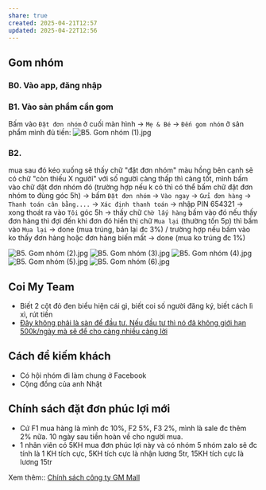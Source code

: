 ```yaml
---
share: true
created: 2025-04-21T12:57
updated: 2025-04-22T12:56
---
```

## Gom nhóm
### B0. Vào app, đăng nhập
### B1. Vào sản phẩm cần gom
Bấm vào `Đặt đơn nhóm` ở cuối màn hình → `Mẹ & Bé` → `Đến gom nhóm` ở sản phẩm mình đủ tiền:
![B5. Gom nhóm (1).jpg](../../../../assets/attachments/B5.%20Gom%20nh%C3%B3m%20(1).jpg)
### B2. 
mua sau đó kéo xuống sẽ thấy chữ "đặt đơn nhóm" màu hồng bên cạnh sẽ có chữ "còn thiếu X người" với số người càng thấp thì càng tốt, mình bấm vào chữ đặt đơn nhóm đó (trường hợp nếu k có thì có thể bấm chữ đặt đơn nhóm to đùng góc 5h) 
→ bấm `Đặt đơn nhóm` 
→ `Vào ngay`
→ `Gửi đơn hàng` 
→ `Thanh toán cân bằng....` 
→ `Xác định thanh toán` 
→ nhập PIN 654321 
→ xong thoát ra vào `Tôi` góc 5h 
→ thấy chữ `Chờ lấy hàng` bấm vào đó nếu thấy đơn hàng thì đợi đến khi đơn đó hiển thị chữ `Mua lại` (thường tốn 5p) thì bấm vào `Mua lại` 
→ done (mua trúng, bán lại đc 3%) / trường hợp nếu bấm vào ko thấy đơn hàng hoặc đơn hàng biến mất 
→ done (mua ko trúng đc 1%)

![B5. Gom nhóm (2).jpg](../../../../assets/attachments/B5.%20Gom%20nh%C3%B3m%20(2).jpg)
![B5. Gom nhóm (3).jpg](../../../../assets/attachments/B5.%20Gom%20nh%C3%B3m%20(3).jpg)
![B5. Gom nhóm (4).jpg](../../../../assets/attachments/B5.%20Gom%20nh%C3%B3m%20(4).jpg)
![B5. Gom nhóm (5).jpg](../../../../assets/attachments/B5.%20Gom%20nh%C3%B3m%20(5).jpg)
![B5. Gom nhóm (6).jpg](../../../../assets/attachments/B5.%20Gom%20nh%C3%B3m%20(6).jpg)

## Coi My Team
- Biết 2 cột đỏ đen biểu hiện cái gì, biết coi số người đăng ký, biết cách lì xì, rút tiền
- [Đây không phải là sàn để đầu tư. Nếu đầu tư thì nó đã không giới hạn 500k/ngày mà sẽ để cho càng nhiều càng lời](../../../../%F0%9F%93%9CT%C3%A0i%20nguy%C3%AAn/Ch%C3%ADnh%20s%C3%A1ch%20c%C3%B4ng%20ty/S%C3%A0n%20th%C6%B0%C6%A1ng%20m%E1%BA%A1i%20%C4%91i%E1%BB%87n%20t%E1%BB%AD/GM%20Mall/%C4%90%C3%A2y%20kh%C3%B4ng%20ph%E1%BA%A3i%20l%C3%A0%20s%C3%A0n%20%C4%91%E1%BB%83%20%C4%91%E1%BA%A7u%20t%C6%B0.%20N%E1%BA%BFu%20%C4%91%E1%BA%A7u%20t%C6%B0%20th%C3%AC%20n%C3%B3%20%C4%91%C3%A3%20kh%C3%B4ng%20gi%E1%BB%9Bi%20h%E1%BA%A1n%20500k%20m%E1%BB%97i%20ng%C3%A0y%20m%C3%A0%20s%E1%BA%BD%20%C4%91%E1%BB%83%20cho%20c%C3%A0ng%20nhi%E1%BB%81u%20c%C3%A0ng%20l%E1%BB%9Di.md)

## Cách để kiếm khách
- Có hội nhóm đi làm chung ở Facebook
- Cộng đồng của anh Nhật

## Chính sách đặt đơn phúc lợi mới
- Cứ F1 mua hàng là mình đc 10%, F2 5%, F3 2%, mình là sale đc thêm 2% nữa. 10 ngày sau tiền hoàn về cho người mua.
- 1 nhân viên có 5KH mua đơn phúc lợi này và có nhóm 5 nhóm zalo sẽ đc tính là 1 KH tích cực, 5KH tích cực là nhận lương 5tr, 15KH tích cực là lương 15tr

Xem thêm:: [Chính sách công ty GM Mall](../../../../%F0%9F%93%9CT%C3%A0i%20nguy%C3%AAn/Ch%C3%ADnh%20s%C3%A1ch%20c%C3%B4ng%20ty/S%C3%A0n%20th%C6%B0%C6%A1ng%20m%E1%BA%A1i%20%C4%91i%E1%BB%87n%20t%E1%BB%AD/GM%20Mall/index.md)